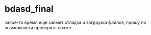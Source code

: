 # bdasd_final
какое-то время еще займет отладка и загррузка файлов, прошу по возможности проверить позже..
